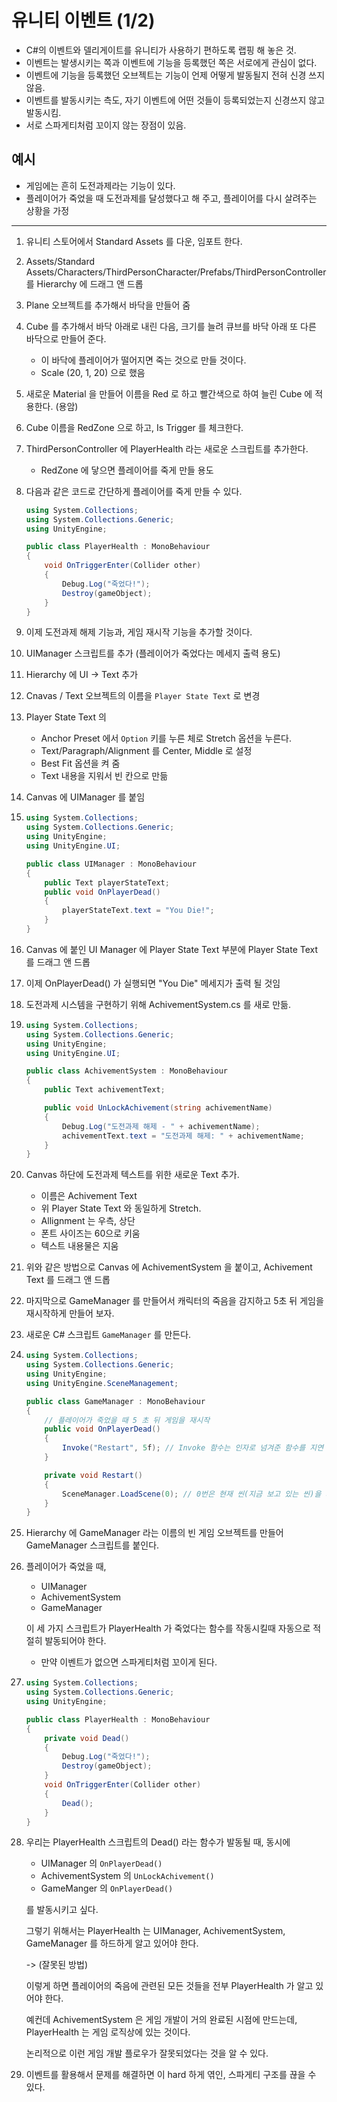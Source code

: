 # 유니티 이벤트 (1/2)

- C#의 이벤트와 델리게이트를 유니티가 사용하기 편하도록 랩핑 해 놓은 것.
- 이벤트는 발생시키는 쪽과 이벤트에 기능을 등록했던 쪽은 서로에게 관심이 없다.
- 이벤트에 기능을 등록했던 오브젝트는 기능이 언제 어떻게 발동될지 전혀 신경 쓰지 않음.
- 이벤트를 발동시키는 측도, 자기 이벤트에 어떤 것들이 등록되었는지 신경쓰지 않고 발동시킴.
- 서로 스파게티처럼 꼬이지 않는 장점이 있음.

## 예시

- 게임에는 흔히 도전과제라는 기능이 있다.
- 플레이어가 죽었을 때 도전과제를 달성했다고 해 주고, 플레이어를 다시 살려주는 상황을 가정

---

1. 유니티 스토어에서 Standard Assets 를 다운, 임포트 한다.

2. Assets/Standard Assets/Characters/ThirdPersonCharacter/Prefabs/ThirdPersonController 를 Hierarchy 에 드래그 앤 드롭

3. Plane 오브젝트를 추가해서 바닥을 만들어 줌

4. Cube 를 추가해서 바닥 아래로 내린 다음, 크기를 늘려 큐브를 바닥 아래 또 다른 바닥으로 만들어 준다.

   - 이 바닥에 플레이어가 떨어지면 죽는 것으로 만들 것이다.
   - Scale (20, 1, 20) 으로 했음

5. 새로운 Material 을 만들어 이름을 Red 로 하고 빨간색으로 하여 늘린 Cube 에 적용한다. (용암)

6. Cube 이름을 RedZone 으로 하고, Is Trigger 를 체크한다.

7. ThirdPersonController 에 PlayerHealth 라는 새로운 스크립트를 추가한다.

   - RedZone 에 닿으면 플레이어를 죽게 만들 용도

8. 다음과 같은 코드로 간단하게 플레이어를 죽게 만들 수 있다.

   ```c#
   using System.Collections;
   using System.Collections.Generic;
   using UnityEngine;
   
   public class PlayerHealth : MonoBehaviour
   {
       void OnTriggerEnter(Collider other)
       {
           Debug.Log("죽었다!");
           Destroy(gameObject);
       }
   }
   
   ```

9. 이제 도전과제 해제 기능과, 게임 재시작 기능을 추가할 것이다.

10. UIManager 스크립트를 추가 (플레이어가 죽었다는 메세지 출력 용도)

11. Hierarchy 에 UI -> Text 추가

12. Cnavas / Text 오브젝트의 이름을 `Player State Text` 로 변경

13. Player State Text 의

    - Anchor Preset 에서 `Option` 키를 누른 체로 Stretch 옵션을 누른다.
    - Text/Paragraph/Alignment 를 Center, Middle 로 설정
    - Best Fit 옵션을 켜 줌
    - Text 내용을 지워서 빈 칸으로 만듦

14. Canvas 에 UIManager 를 붙임

15. ```c#
    using System.Collections;
    using System.Collections.Generic;
    using UnityEngine;
    using UnityEngine.UI;
    
    public class UIManager : MonoBehaviour
    {
        public Text playerStateText;
        public void OnPlayerDead()
        {
            playerStateText.text = "You Die!";
        }
    }
    
    ```

16. Canvas 에 붙인 UI Manager 에 Player State Text 부분에 Player State Text 를 드래그 앤 드롭

17. 이제 OnPlayerDead() 가 실행되면 "You Die" 메세지가 출력 될 것임

18. 도전과제 시스템을 구현하기 위해 AchivementSystem.cs 를 새로 만듦.

19. ```c#
    using System.Collections;
    using System.Collections.Generic;
    using UnityEngine;
    using UnityEngine.UI;
    
    public class AchivementSystem : MonoBehaviour
    {
        public Text achivementText;
    
        public void UnLockAchivement(string achivementName)
        {
            Debug.Log("도전과제 해제 - " + achivementName);
            achivementText.text = "도전과제 해제: " + achivementName;
        }
    }
    
    ```

20. Canvas 하단에 도전과제 텍스트를 위한 새로운 Text 추가.

    - 이름은 Achivement Text
    - 위 Player State Text 와 동일하게 Stretch.
    - Allignment 는 우측, 상단 
    - 폰트 사이즈는 60으로 키움
    - 텍스트 내용물은 지움

21. 위와 같은 방법으로 Canvas 에 AchivementSystem 을 붙이고, Achivement Text 를 드래그 앤 드롭

22. 마지막으로 GameManager 를 만들어서 캐릭터의 죽음을 감지하고 5초 뒤 게임을 재시작하게 만들어 보자.

23. 새로운 C# 스크립트 `GameManager` 를 만든다.

24. ```c#
    using System.Collections;
    using System.Collections.Generic;
    using UnityEngine;
    using UnityEngine.SceneManagement;
    
    public class GameManager : MonoBehaviour
    {
        // 플레이어가 죽었을 때 5 초 뒤 게임을 재시작
        public void OnPlayerDead()
        {
            Invoke("Restart", 5f); // Invoke 함수는 인자로 넘겨준 함수를 지연 실행하는 시간을 지정하여 실행한다.
        }
    
        private void Restart()
        {
            SceneManager.LoadScene(0); // 0번은 현재 씬(지금 보고 있는 씬)을 의미
        }
    }
    
    ```

25. Hierarchy 에 GameManager 라는 이름의 빈 게임 오브젝트를 만들어 GameManager 스크립트를 붙인다.

26. 플레이어가 죽었을 때,

    - UIManager
    - AchivementSystem
    - GameManager

    이 세 가지 스크립트가 PlayerHealth 가 죽었다는 함수를 작동시킬때 자동으로 적절히 발동되어야 한다.

    - 만약 이벤트가 없으면 스파게티처럼 꼬이게 된다.

27. ```c#
    using System.Collections;
    using System.Collections.Generic;
    using UnityEngine;
    
    public class PlayerHealth : MonoBehaviour
    {
        private void Dead()
        {
            Debug.Log("죽었다!");
            Destroy(gameObject);
        }
        void OnTriggerEnter(Collider other)
        {
            Dead();
        }
    }
    
    ```

28. 우리는 PlayerHealth 스크립트의 Dead() 라는 함수가 발동될 때, 동시에

    - UIManager 의 `OnPlayerDead()`
    - AchivementSystem 의 `UnLockAchivement()`
    - GameManger 의 `OnPlayerDead()`

    를 발동시키고 싶다.

    그렇기 위해서는 PlayerHealth 는 UIManager, AchivementSystem, GameManager 를 하드하게 알고 있어야 한다.

    -> (잘못된 방법)

    이렇게 하면 플레이어의 죽음에 관련된 모든 것들을 전부 PlayerHealth 가 알고 있어야 한다.

    예컨데 AchivementSystem 은 게임 개발이 거의 완료된 시점에 만드는데, PlayerHealth 는 게임 로직상에 있는 것이다.

    논리적으로 이런 게임 개발 플로우가 잘못되었다는 것을 알 수 있다.

29. 이벤트를 활용해서 문제를 해결하면 이 hard 하게 엮인, 스파게티 구조를 끊을 수 있다.